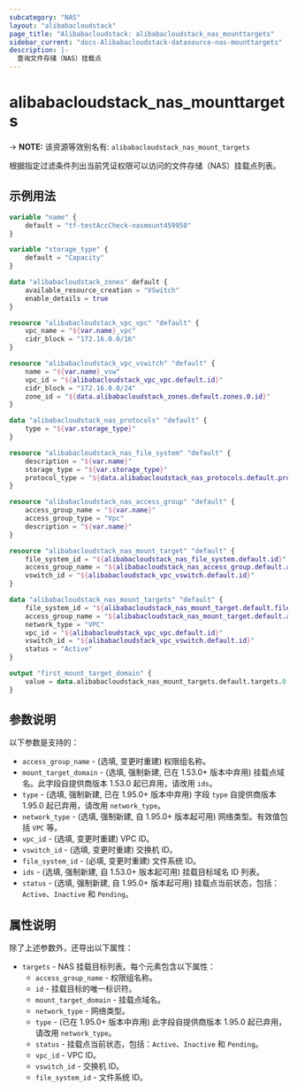 ```yaml
---
subcategory: "NAS"
layout: "alibabacloudstack"
page_title: "Alibabacloudstack: alibabacloudstack_nas_mounttargets"
sidebar_current: "docs-Alibabacloudstack-datasource-nas-mounttargets"
description: |- 
  查询文件存储（NAS）挂载点
---
```


# alibabacloudstack_nas_mounttargets
-> **NOTE:** 该资源等效别名有: `alibabacloudstack_nas_mount_targets`

根据指定过滤条件列出当前凭证权限可以访问的文件存储（NAS）挂载点列表。

## 示例用法

```terraform
variable "name" {
    default = "tf-testAccCheck-nasmount459950"
}

variable "storage_type" {
    default = "Capacity"
}

data "alibabacloudstack_zones" default {
    available_resource_creation = "VSwitch"
    enable_details = true
}

resource "alibabacloudstack_vpc_vpc" "default" {
    vpc_name = "${var.name}_vpc"
    cidr_block = "172.16.0.0/16"
}

resource "alibabacloudstack_vpc_vswitch" "default" {
    name = "${var.name}_vsw"
    vpc_id = "${alibabacloudstack_vpc_vpc.default.id}"
    cidr_block = "172.16.0.0/24"
    zone_id = "${data.alibabacloudstack_zones.default.zones.0.id}"
}

data "alibabacloudstack_nas_protocols" "default" {
    type = "${var.storage_type}"
}

resource "alibabacloudstack_nas_file_system" "default" {
    description = "${var.name}"
    storage_type = "${var.storage_type}"
    protocol_type = "${data.alibabacloudstack_nas_protocols.default.protocols.0}"
}

resource "alibabacloudstack_nas_access_group" "default" {
    access_group_name = "${var.name}"
    access_group_type = "Vpc"
    description = "${var.name}"
}

resource "alibabacloudstack_nas_mount_target" "default" {
    file_system_id = "${alibabacloudstack_nas_file_system.default.id}"
    access_group_name = "${alibabacloudstack_nas_access_group.default.access_group_name}"
    vswitch_id = "${alibabacloudstack_vpc_vswitch.default.id}"
}

data "alibabacloudstack_nas_mount_targets" "default" {
    file_system_id = "${alibabacloudstack_nas_mount_target.default.file_system_id}"
    access_group_name = "${alibabacloudstack_nas_mount_target.default.access_group_name}"
    network_type = "VPC"
    vpc_id = "${alibabacloudstack_vpc_vpc.default.id}"
    vswitch_id = "${alibabacloudstack_vpc_vswitch.default.id}"
    status = "Active"
}

output "first_mount_target_domain" {
    value = data.alibabacloudstack_nas_mount_targets.default.targets.0.mount_target_domain
}
```

## 参数说明

以下参数是支持的：

* `access_group_name` - (选填, 变更时重建) 权限组名称。
* `mount_target_domain` - (选填, 强制新建, 已在 1.53.0+ 版本中弃用) 挂载点域名。此字段自提供商版本 1.53.0 起已弃用，请改用 `ids`。
* `type` - (选填, 强制新建, 已在 1.95.0+ 版本中弃用) 字段 `type` 自提供商版本 1.95.0 起已弃用，请改用 `network_type`。
* `network_type` - (选填, 强制新建, 自 1.95.0+ 版本起可用) 网络类型。有效值包括 `VPC` 等。
* `vpc_id` - (选填, 变更时重建) VPC ID。
* `vswitch_id` - (选填, 变更时重建) 交换机 ID。
* `file_system_id` - (必填, 变更时重建) 文件系统 ID。
* `ids` - (选填, 强制新建, 自 1.53.0+ 版本起可用) 挂载目标域名 ID 列表。
* `status` - (选填, 强制新建, 自 1.95.0+ 版本起可用) 挂载点当前状态，包括：`Active`、`Inactive` 和 `Pending`。

## 属性说明

除了上述参数外，还导出以下属性：

* `targets` - NAS 挂载目标列表。每个元素包含以下属性：
  * `access_group_name` - 权限组名称。
  * `id` - 挂载目标的唯一标识符。
  * `mount_target_domain` - 挂载点域名。
  * `network_type` - 网络类型。
  * `type` - (已在 1.95.0+ 版本中弃用) 此字段自提供商版本 1.95.0 起已弃用，请改用 `network_type`。
  * `status` - 挂载点当前状态，包括：`Active`、`Inactive` 和 `Pending`。
  * `vpc_id` - VPC ID。
  * `vswitch_id` - 交换机 ID。
  * `file_system_id` - 文件系统 ID。